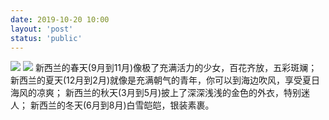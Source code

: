 ```yaml
---
date: 2019-10-20 10:00
layout: 'post'
status: 'public'
---
```

![](https://cdn.pixabay.com/photo/2017/06/07/15/50/new-zealand-2380693_1280.jpg)
![](https://inz.oss-cn-beijing.aliyuncs.com/Images/Pixabay/friends-3408314_1920.jpg)
新西兰的春天(9月到11月)像极了充满活力的少女，百花齐放，五彩斑斓；
新西兰的夏天(12月到2月)就像是充满朝气的青年，你可以到海边吹风，享受夏日海风的凉爽；
新西兰的秋天(3月到5月)披上了深深浅浅的金色的外衣，特别迷人；
新西兰的冬天(6月到8月)白雪皑皑，银装素裹。